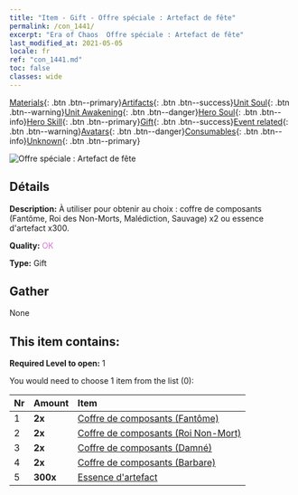 ```yaml
---
title: "Item - Gift - Offre spéciale : Artefact de fête"
permalink: /con_1441/
excerpt: "Era of Chaos  Offre spéciale : Artefact de fête"
last_modified_at: 2021-05-05
locale: fr
ref: "con_1441.md"
toc: false
classes: wide
---
```

 [Materials](/ItemsFR/){: .btn .btn--primary}[Artifacts](/ItemsFR/Artifacts/){: .btn .btn--success}[Unit Soul](/ItemsFR/UnitSoul/){: .btn .btn--warning}[Unit Awakening](/ItemsFR/UnitAwakening/){: .btn .btn--danger}[Hero Soul](/ItemsFR/HeroSoul/){: .btn .btn--info}[Hero Skill](/ItemsFR/HeroSkill/){: .btn .btn--primary}[Gift](/ItemsFR/Gift/){: .btn .btn--success}[Event related](/ItemsFR/Events/){: .btn .btn--warning}[Avatars](/ItemsFR/Avatars/){: .btn .btn--danger}[Consumables](/ItemsFR/Consumables/){: .btn .btn--info}[Unknown](/ItemsFR/Unknown/){: .btn .btn--primary}

 ![Offre spéciale : Artefact de fête](/images/t/i_907055.png)

## Détails
 **Description:** À utiliser pour obtenir au choix : coffre de composants (Fantôme, Roi des Non-Morts, Malédiction, Sauvage) x2 ou essence d'artefact x300.

 **Quality:** <span style="color: #DA70D6">OK</span>

 **Type:** Gift

## Gather

  None

## This item contains:

 **Required Level to open:** 1

 You would need to choose 1 item from the list (0):

  | Nr | Amount |     Item    |
  |:---|:-------|:------------|
  | 1 |  **2x** | [Coffre de composants (Fantôme)](/ItemsFR/con_1339/) |  | 
  | 2 |  **2x** | [Coffre de composants (Roi Non-Mort)](/ItemsFR/con_1340/) |  | 
  | 3 |  **2x** | [Coffre de composants (Damné)](/ItemsFR/con_1341/) |  | 
  | 4 |  **2x** | [Coffre de composants (Barbare)](/ItemsFR/con_1342/) |  | 
  | 5 |  **300x** | [Essence d'artefact](/ItemsFR/con_905/) |  | 
